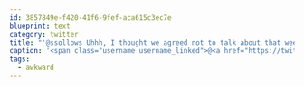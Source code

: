 ```yaml
---
id: 3857849e-f420-41f6-9fef-aca615c3ec7e
blueprint: text
category: twitter
title: "'@ssollows Uhhh, I thought we agreed not to talk about that week.  err I mean night.. err I mean.. #awkward"
caption: '<span class="username username_linked">@<a href="https://twitter.com/ssollows" title="Scott Sollows">ssollows</a></span> Uhhh, I thought we agreed not to talk about that week.  err I mean night.. err I mean.. <span class="hashtag hashtag_local">#<a href="http://tweettemp.darylchymko.ca/?tag=awkward">awkward</a>'
tags:
  - awkward
---
```

